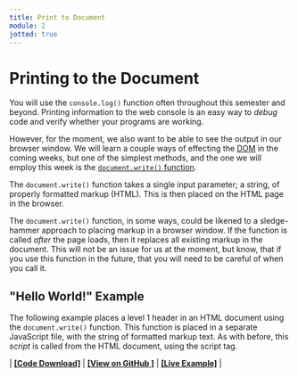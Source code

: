 ```yaml
---
title: Print to Document
module: 2
jotted: true
---
```


# Printing to the Document

You will use the `console.log()` function often throughout this semester and beyond. Printing information to the web console is an easy way to _debug_ code and verify whether your programs are working.

However, for the moment, we also want to be able to see the output in our browser window. We will learn a couple ways of effecting the [DOM](https://developer.mozilla.org/en-US/docs/Web/API/Document_Object_Model) in the coming weeks, but one of the simplest methods, and the one we will employ this week is the [`document.write()` function](https://developer.mozilla.org/en-US/docs/Web/API/Document/write).

The `document.write()` function takes a single input parameter; a string, of properly formatted markup (HTML). This is then placed on the HTML page in the browser.

The `document.write()` function, in some ways, could be likened to a sledge-hammer approach to placing markup in a browser window. If the function is called _after_ the page loads, then it replaces all existing markup in the document. This will not be an issue for us at the moment, but know, that if you use this function in the future, that you will need to be careful of when you call it.

## "Hello World!" Example

The following example places a level 1 header in an HTML document using the `document.write()` function. This function is placed in a separate JavaScript file, with the string of formatted markup text. As with before, this _script_ is called from the HTML document, using the script tag.


<div id="jotted-demo-1" class="jotted-theme-stacked"></div>

<script>
    new Jotted(document.querySelector("#jotted-demo-1"), {
    files: [
        {
            type: "js",
            hide: false,
            url:"https://raw.githubusercontent.com/Montana-Media-Arts/441-WebTech/master/lecture_code/02/03-document-write/script.js"
        },
        {
            type: "html",
            hide: false,
            url:"https://raw.githubusercontent.com/Montana-Media-Arts/441-WebTech/master/lecture_code/02/03-document-write/index.html"
        }
    ],
    showBlank: false,
    showResult: true,
    plugins: [
        { name: 'ace', options: { "maxLines": 50 } },
        // { name: 'console', options: { autoClear: true } },
    ]
});
</script>


| [**[Code Download]**](https://github.com/Montana-Media-Arts/441-WebTech/raw/master/lecture_code/02/03-document-write/03-document-write.zip) | [**[View on GitHub ]**](https://github.com/Montana-Media-Arts/441-WebTech/raw/master/lecture_code/02/03-document-write/) | [**[Live Example]**](https://montana-media-arts.github.io/441-WebTech/lecture_code/02/03-document-write/) |
